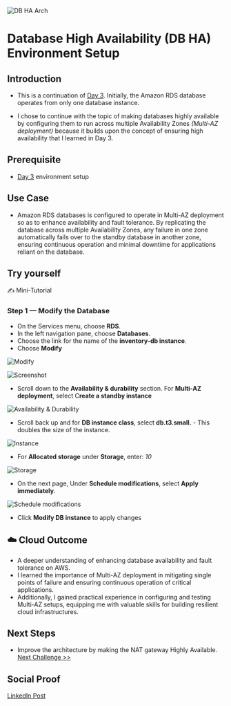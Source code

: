 ![DB HA Arch](./Screenshots/DB-HA-arch.png "Database HA Architecture")

# Database High Availability (DB HA) Environment Setup 

## Introduction

* This is a continuation of [Day 3](../003/Readme.md). Initially, the Amazon RDS database operates from only one database instance. 

* I chose to continue with the topic of making databases highly available by configuring them to run across multiple Availability Zones *(Multi-AZ deployment)* because it builds upon the concept of ensuring high availability that I learned in Day 3. 

## Prerequisite

* [Day 3](../003/Readme.md) environment setup

## Use Case

* Amazon RDS databases is configured to operate in Multi-AZ deployment so as to enhance availability and fault tolerance. By replicating the database across multiple Availability Zones, any failure in one zone automatically fails over to the standby database in another zone, ensuring continuous operation and minimal downtime for applications reliant on the database.

## Try yourself

✍️ Mini-Tutorial

### Step 1 — Modify the Database

* On the Services menu, choose **RDS**.
* In the left navigation pane, choose **Databases**.
* Choose the link for the name of the **inventory-db instance**.
* Choose **Modify** 

![Modify](./Screenshots/DB-HA-0.png)

![Screenshot](./Screenshots/DB-HA-2.png)

* Scroll down to the **Availability & durability** section. For **Multi-AZ deployment**, select  C**reate a standby instance**

![Availability & Durability ](./Screenshots/DB-HA-1.png)

* Scroll back up and for **DB instance class**, select **db.t3.small.** - This doubles the size of the instance.

![Instance](./Screenshots/DB-HA-3.png)

* For **Allocated storage** under **Storage**, enter: *10*

![Storage](./Screenshots/DB-HA-4.png)

* On the next page, Under **Schedule modifications**, select  **Apply immediately**.

![Schedule modifications](./Screenshots/DB-HA-5.png)

* Click **Modify DB instance** to apply changes

## ☁️ Cloud Outcome

* A deeper understanding of enhancing database availability and fault tolerance on AWS. 
* I learned the importance of Multi-AZ deployment in mitigating single points of failure and ensuring continuous operation of critical applications. 
* Additionally, I gained practical experience in configuring and testing Multi-AZ setups, equipping me with valuable skills for building resilient cloud infrastructures.

## Next Steps

* Improve the architecture by making the NAT gateway Highly Available. [Next Challenge >>](../004/Readme.md)

## Social Proof

[LinkedIn Post](https://www.linkedin.com/posts/jecinta-atieno_100daysofcloud-aws-awscloud-activity-7173782641609953280-IhsT?utm_source=share&utm_medium=member_desktop)
